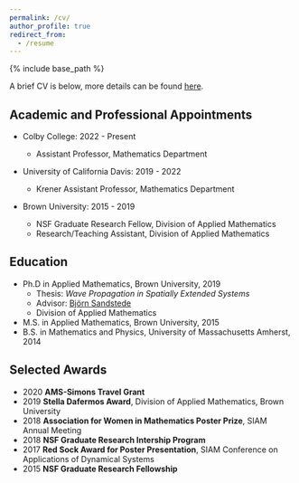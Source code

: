 ```yaml
---
permalink: /cv/
author_profile: true
redirect_from:
  - /resume
---
```


{% include base_path %}

A brief CV is below, more details can be found [here](/files/Dodson_CV_2022.pdf).

Academic and Professional Appointments
---
* Colby College: 2022 - Present
    * Assistant Professor, Mathematics Department

* University of California Davis: 2019 - 2022
    * Krener Assistant Professor, Mathematics Department

* Brown University: 2015 - 2019
    * NSF Graduate Research Fellow, Division of Applied Mathematics
    * Research/Teaching Assistant, Division of Applied Mathematics

Education
---
* Ph.D in Applied Mathematics, Brown University, 2019
    - Thesis: *Wave Propagation in Spatially Extended Systems*
    - Advisor: [Bj&ouml;rn Sandstede](https://bjornsandstede.com/)
    - Division of Applied Mathematics
* M.S. in Applied Mathematics, Brown University, 2015
* B.S. in Mathematics and Physics, University of Massachusetts Amherst, 2014


Selected Awards
---
* 2020 __AMS-Simons Travel Grant__
* 2019 __Stella Dafermos Award__, Division of Applied Mathematics, Brown University
* 2018 __Association for Women in Mathematics Poster Prize__, SIAM Annual Meeting
* 2018 __NSF Graduate Research Intership Program__
* 2017 __Red Sock Award for Poster Presentation__, SIAM Conference on Applications of Dynamical Systems
* 2015 __NSF Graduate Research Fellowship__
